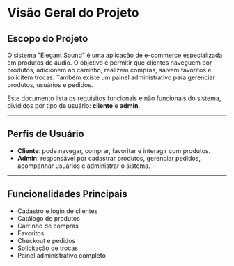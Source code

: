 # Visão Geral do Projeto

## Escopo do Projeto

O sistema "Elegant Sound" é uma aplicação de e-commerce especializada em produtos de áudio. O objetivo é permitir que clientes naveguem por produtos, adicionem ao carrinho, realizem compras, salvem favoritos e solicitem trocas. Também existe um painel administrativo para gerenciar produtos, usuários e pedidos.

Este documento lista os requisitos funcionais e não funcionais do sistema, divididos por tipo de usuário: **cliente** e **admin**.

---

## Perfis de Usuário

- **Cliente**: pode navegar, comprar, favoritar e interagir com produtos.
- **Admin**: responsável por cadastrar produtos, gerenciar pedidos, acompanhar usuários e administrar o sistema.

---

## Funcionalidades Principais

- Cadastro e login de clientes
- Catálogo de produtos
- Carrinho de compras
- Favoritos
- Checkout e pedidos
- Solicitação de trocas
- Painel administrativo completo
